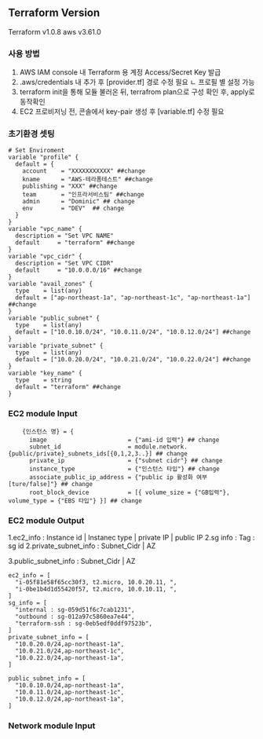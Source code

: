 ## Terraform Version ## 
Terraform v1.0.8
aws v3.61.0
### 사용 방법
1. AWS IAM console 내 Terraform 용 계정 Access/Secret Key 발급
2. .aws/credentials 내 추가 후 [provider.tf] 경로 수정 필요
ㄴ 프로필 별 설정 가능
3. terraform init을 통해 모듈 불러온 뒤, terrafrom plan으로 구성 확인 후, apply로 동작확인
4. EC2 프로비저닝 전, 콘솔에서 key-pair 생성 후 [variable.tf] 수정 필요
### 초기환경 셋팅
```
# Set Enviroment
variable "profile" {
  default = {
    account    = "XXXXXXXXXXX" ##change
    kname      = "AWS-테라폼테스트" ##change
    publishing = "XXX" ##change
    team       = "인프라서비스팀" ##change
    admin      = "Dominic" ## change
    env        = "DEV"  ## change
  }
}
variable "vpc_name" {
  description = "Set VPC NAME"
  default     = "terraform" ##change
}
variable "vpc_cidr" {
  description = "Set VPC CIDR"
  default     = "10.0.0.0/16" ##change
}
variable "avail_zones" {
  type    = list(any)
  default = ["ap-northeast-1a", "ap-northeast-1c", "ap-northeast-1a"] ##change
}
variable "public_subnet" {
  type    = list(any)
  default = ["10.0.10.0/24", "10.0.11.0/24", "10.0.12.0/24"] ##change
}
variable "private_subnet" {
  type    = list(any)
  default = ["10.0.20.0/24", "10.0.21.0/24", "10.0.22.0/24"] ##change
}
variable "key_name" {
  type    = string
  default = "terraform" ##change
}
```

### EC2 module Input
```
    {인스턴스 명} = {
      image                       = {"ami-id 입력"} ## change
      subnet_id                   = module.network.{public/private}_subnets_ids[{0,1,2,3..}] ## change
      private_ip                  = {"subnet cidr"} ## change
      instance_type               = {"인스턴스 타입"} ## change
      associate_public_ip_address = {"public ip 활성화 여부 [ture/false]"} ## change
      root_block_device           = [{ volume_size = {"GB입력"}, volume_type = {"EBS 타입"} }] ## change
```
### EC2 module Output
1.ec2_info : 
Instance id | Instanec type | private IP | public IP
2.sg info :
 Tag : sg id
2.private_subnet_info : 
Subnet_Cidr | AZ

3.public_subnet_info : 
Subnet_Cidr | AZ

```
ec2_info = [
  "i-05f81e58f65cc30f3, t2.micro, 10.0.20.11, ",
  "i-0be1b4d1d55420f57, t2.micro, 10.0.10.11, ",
]
sg_info = [
  "internal : sg-059d51f6c7cab1231",
  "outbound : sg-012a97c5860ea7e44",
  "terraform-ssh : sg-0eb5edf0ddf97523b",
]
private_subnet_info = [
  "10.0.20.0/24,ap-northeast-1a",
  "10.0.21.0/24,ap-northeast-1c",
  "10.0.22.0/24,ap-northeast-1a",
]

public_subnet_info = [
  "10.0.10.0/24,ap-northeast-1a",
  "10.0.11.0/24,ap-northeast-1c",
  "10.0.12.0/24,ap-northeast-1a",
]
```
### Network module Input
